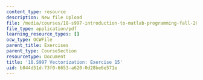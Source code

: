 ```yaml
---
content_type: resource
description: New file Upload
file: /media/courses/18-s997-introduction-to-matlab-programming-fall-2011/b044d51d73f06653a6200d28be6e571e_MIT18_S997F11_Exercise_15.pdf
file_type: application/pdf
learning_resource_types: []
ocw_type: OCWFile
parent_title: Exercises
parent_type: CourseSection
resourcetype: Document
title: '18.S997 Vectorization: Exercise 15'
uid: b044d51d-73f0-6653-a620-0d28be6e571e
---
```

